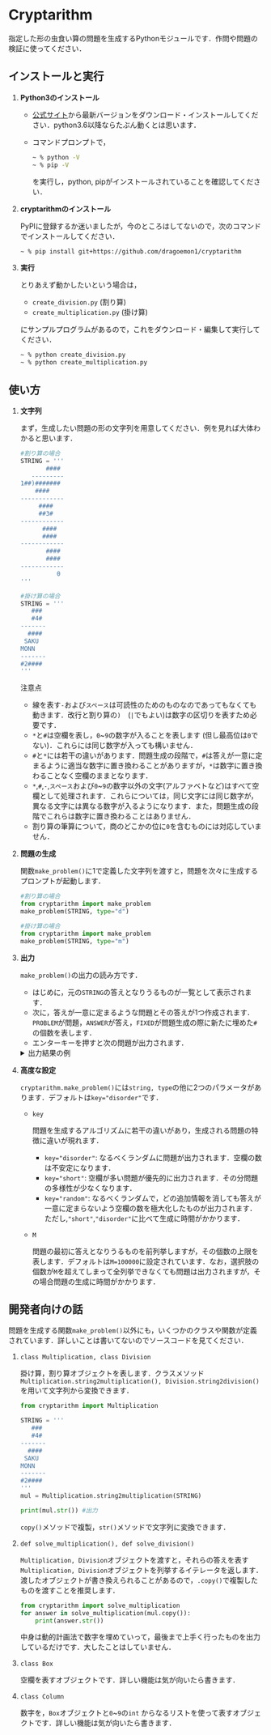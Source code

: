 #  Cryptarithm

指定した形の虫食い算の問題を生成するPythonモジュールです．作問や問題の検証に使ってください．

## インストールと実行

1. **Python3のインストール**
   

   - [公式サイト](https://www.python.org/downloads/)から最新バージョンをダウンロード・インストールしてください．python3.6以降ならたぶん動くとは思います．

   - コマンドプロンプトで，
        ```zsh
        ~ % python -V
        ~ % pip -V
        ```
        を実行し，python, pipがインストールされていることを確認してください．

2. **cryptarithmのインストール**
   
   PyPIに登録するか迷いましたが，今のところはしてないので，次のコマンドでインストールしてください．
    ```zsh
    ~ % pip install git+https://github.com/dragoemon1/cryptarithm
    ```

3. **実行**
   
    とりあえず動かしたいという場合は，
   - `create_division.py` (割り算)
   - `create_multiplication.py` (掛け算)
  
    にサンプルプログラムがあるので，これをダウンロード・編集して実行してください．
    ```zsh
    ~ % python create_division.py
    ~ % python create_multiplication.py
    ```

##  使い方

1. **文字列**
    
    まず，生成したい問題の形の文字列を用意してください．例を見れば大体わかると思います．
    ```python
    #割り算の場合
    STRING = '''
           ####
       ---------
    1##)#######
        ####
    ------------
         ####
         ##3#
    ------------
          ####
          ####
    ------------
           ####
           ####
    ------------
              0
    '''
    ```

    ```python
    #掛け算の場合
    STRING = '''
       ###
       #4#
    -------
      ####
     SAKU
    MONN
    -------
    #2####
    '''
    ```
    
    注意点
    - 線を表す`-`および`スペース`は可読性のためのものなのであってもなくても動きます．改行と割り算の`)`　(`|`でもよい)は数字の区切りを表すため必要です．
    - `*`と`#`は空欄を表し，`0`~`9`の数字が入ることを表します (但し最高位は`0`でない)．これらには同じ数字が入っても構いません．
    - `#`と`*`には若干の違いがあります．問題生成の段階で，`#`は答えが一意に定まるように適当な数字に置き換わることがありますが，`*`は数字に置き換わることなく空欄のままとなります．
    - `*`,`#`,`-`,`スペース`および`0`~`9`の数字以外の文字(アルファベトなど)はすべて空欄として処理されます．これらについては，同じ文字には同じ数字が，異なる文字には異なる数字が入るようになります．また，問題生成の段階でこれらは数字に置き換わることはありません．
    - 割り算の筆算について，商のどこかの位に`0`を含むものには対応していません．

2. **問題の生成**
   
   関数`make_problem()`に1で定義した文字列を渡すと，問題を次々に生成するプロンプトが起動します．
   ```python
   #割り算の場合
   from cryptarithm import make_problem
   make_problem(STRING, type="d")
   ```

   ```python
   #掛け算の場合
   from cryptarithm import make_problem
   make_problem(STRING, type="m")
   ```

3. **出力**
   
    `make_problem()`の出力の読み方です．
   - はじめに，元の`STRING`の答えとなりうるものが一覧として表示されます．
   - 次に，答えが一意に定まるような問題とその答えが1つ作成されます．`PROBLEM`が問題，`ANSWER`が答え，`FIXED`が問題生成の際に新たに埋めた`#`の個数を表します．
   - エンターキーを押すと次の問題が出力されます．

    <details>
   <summary>出力結果の例</summary>

    ```
    ANSWER No.1
       438
       743
    ------
      1314
     1752
    3066
    ------
    325434

    (中略)

    ANSWER No.7
       438
       749
    ------
      3942
     1752
    3066
    ------
    328062

    There are 7 answers in the given case

    PROBLEM
       ***
       *4*
    ------
      ****
     SAKU
    MONN
    ------
    *2**1*

    ANSWER
       438
       745
    ------
      2190
     1752
    3066
    ------
    326310

    U:2, K:5, A:7, S:1, N:6, O:0, M:3
    FIXED:1

    Press enter to create another case:
    ```
    </details>
    

4. **高度な設定**
   
   `cryptarithm.make_problem()`には`string, type`の他に2つのパラメータがあります．デフォルトは`key="disorder"`です．

   - `key`

        問題を生成するアルゴリズムに若干の違いがあり，生成される問題の特徴に違いが現れます．
      - `key="disorder"`: なるべくランダムに問題が出力されます．空欄の数は不安定になります．
      - `key="short"`: 空欄が多い問題が優先的に出力されます．その分問題の多様性が少なくなります．
      - `key="random"`: なるべくランダムで，どの追加情報を消しても答えが一意に定まらないよう空欄の数を極大化したものが出力されます．ただし,`"short"`,`"disorder"`に比べて生成に時間がかかります．
   - `M`

        問題の最初に答えとなりうるものを前列挙しますが，その個数の上限を表します．デフォルトは`M=100000`に設定されています．なお，選択肢の個数が`M`を超えてしまって全列挙できなくても問題は出力されますが，その場合問題の生成に時間がかかります．
  

## 開発者向けの話

問題を生成する関数`make_problem()`以外にも，いくつかのクラスや関数が定義されています．詳しいことは書いてないのでソースコードを見てください．

1. `class Multiplication, class Division`

   掛け算，割り算オブジェクトを表します．クラスメソッド`Multiplication.string2multiplication(), Division.string2division()`を用いて文字列から変換できます．
    ```python
    from cryptarithm import Multiplication

    STRING = '''
       ###
       #4#
    -------
      ####
     SAKU
    MONN
    -------
    #2####
    '''
    mul = Multiplication.string2multiplication(STRING)

    print(mul.str()) #出力
    ```
    `copy()`メソッドで複製，`str()`メソッドで文字列に変換できます．


2. `def solve_multiplication(), def solve_division()`
   
   `Multiplication, Division`オブジェクトを渡すと，それらの答えを表す`Multiplication, Division`オブジェクトを列挙するイテレータを返します．渡したオブジェクトが書き換えられることがあるので，`.copy()`で複製したものを渡すことを推奨します．
   ```python
   from cryptarithm import solve_multiplication
   for answer in solve_multiplication(mul.copy()):
       print(answer.str())
   ```
   中身は動的計画法で数字を埋めていって，最後まで上手く行ったものを出力しているだけです．大したことはしていません．

3. `class Box`
   
   空欄を表すオブジェクトです．詳しい機能は気が向いたら書きます．

4. `class Column`
   
   数字を，`Box`オブジェクトと`0`~`9`の`int`
   からなるリストを使って表すオブジェクトです．詳しい機能は気が向いたら書きます．
   
